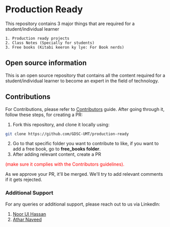 # Production Ready
This repository contains 3 major things that are required for a student/individual learner

    1. Production ready projects
    2. Class Notes (Specially for students)
    3. Free books (Kitabi keeron ky lye: For Book nerds)


## Open source information
This is an open source repository that contains all the content required for a student/individual learner to become an expert in the field of technology.

## Contributions
For Contributions, please refer to [Contributors](contributors.md) guide. After going through it, follow these steps, for creating a PR:

1. Fork this repository, and clone it locally using:
```bash
git clone https://github.com/GDSC-UMT/production-ready
```
2. Go to that specific folder you want to contribute to like, if you want to add a free book, go to **free_books folder**.
3. After adding relevant content, create a PR 

<p style="color:red">(make sure it complies with the Contributors guidelines).</p>

As we approve your PR, it'll be merged. We'll try to add relevant comments if it gets rejected.

### Additional Support
For any queries or additional support, please reach out to us via LinkedIn:

1. [Noor Ul Hassan](https://www.linkedin.com/in/geeky-hassan/)
2. [Athar Naveed](https://www.linkedin.com/in/athar-naveed-477775224/)